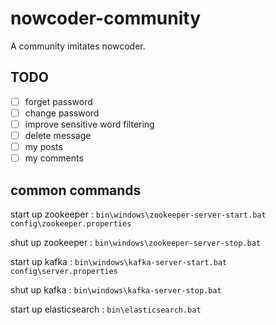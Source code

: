 # nowcoder-community
A community imitates nowcoder.

## TODO
- [ ] forget password
- [ ] change password
- [ ] improve sensitive word filtering
- [ ] delete message
- [ ] my posts
- [ ] my comments

## common commands
start up zookeeper : `bin\windows\zookeeper-server-start.bat config\zookeeper.properties`

shut up zookeeper : `bin\windows\zookeeper-server-stop.bat`

start up kafka : `bin\windows\kafka-server-start.bat config\server.properties`

shut up kafka : `bin\windows\kafka-server-stop.bat`

start up elasticsearch : `bin\elasticsearch.bat`
